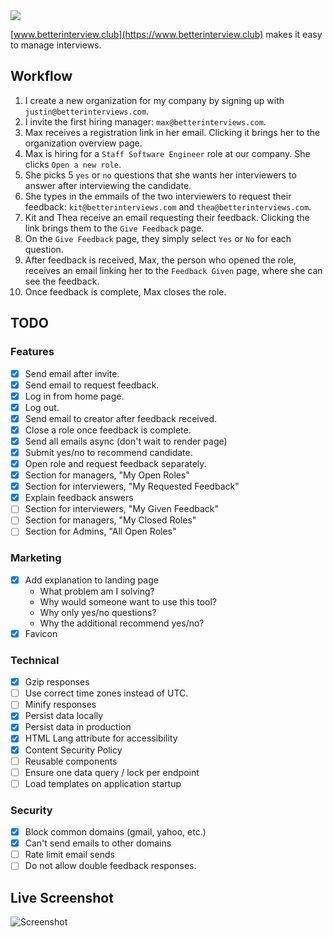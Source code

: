 <img src="https://repository-images.githubusercontent.com/393375822/f196bfe1-d84f-4ede-9df9-1d33dc095b02" />

[www.betterinterview.club](https://www.betterinterview.club) makes it easy to manage interviews.

## Workflow

1. I create a new organization for my company by signing up with `justin@betterinterviews.com`.
1. I invite the first hiring manager: `max@betterinterviews.com`.
1. Max receives a registration link in her email. Clicking it brings her to the organization overview page.
1. Max is hiring for a `Staff Software Engineer` role at our company. She clicks `Open a new role`.
1. She picks 5 `yes` or `no` questions that she wants her interviewers to answer after interviewing the candidate.
1. She types in the emmails of the two interviewers to request their feedback: `kit@betterinterviews.com` and `thea@betterinterviews.com`.
1. Kit and Thea receive an email requesting their feedback. Clicking the link brings them to the `Give Feedback` page.
1. On the `Give Feedback` page, they simply select `Yes` or `No` for each question.
1. After feedback is received, Max, the person who opened the role, receives an email linking her to the `Feedback Given` page, where she can see the feedback.
1. Once feedback is complete, Max closes the role.

## TODO

### Features

* [x] Send email after invite.
* [x] Send email to request feedback.
* [x] Log in from home page.
* [x] Log out.
* [x] Send email to creator after feedback received.
* [x] Close a role once feedback is complete.
* [x] Send all emails async (don't wait to render page)
* [x] Submit yes/no to recommend candidate.
* [x] Open role and request feedback separately.
* [x] Section for managers, "My Open Roles"
* [x] Section for interviewers, "My Requested Feedback"
* [x] Explain feedback answers
* [ ] Section for interviewers, "My Given Feedback"
* [ ] Section for managers, "My Closed Roles"
* [ ] Section for Admins, "All Open Roles"

### Marketing

* [x] Add explanation to landing page
  * What problem am I solving?
  * Why would someone want to use this tool?
  * Why only yes/no questions?
  * Why the additional recommend yes/no?
* [x] Favicon

### Technical

* [x] Gzip responses
* [ ] Use correct time zones instead of UTC.
* [ ] Minify responses
* [x] Persist data locally
* [x] Persist data in production
* [x] HTML Lang attribute for accessibility
* [x] Content Security Policy
* [ ] Reusable components
* [ ] Ensure one data query / lock per endpoint
* [ ] Load templates on application startup

### Security

* [x] Block common domains (gmail, yahoo, etc.)
* [x] Can't send emails to other domains
* [ ] Rate limit email sends
* [ ] Do not allow double feedback responses.

## Live Screenshot

![Screenshot](https://image.thum.io/get/maxAge/12/width/1000/https://www.betterinterview.club "Screenshot")

